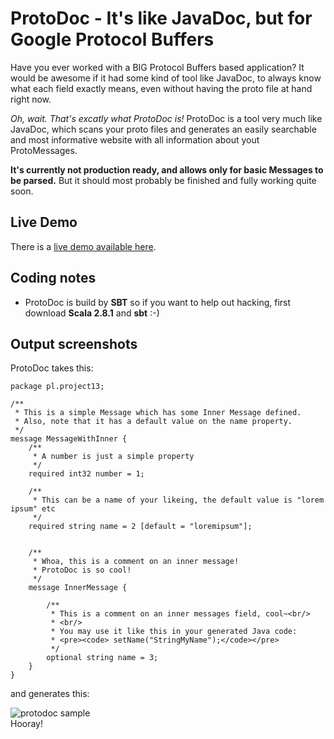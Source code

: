 ProtoDoc - It's like JavaDoc, but for Google Protocol Buffers
=============================================================
Have you ever worked with a BIG Protocol Buffers based application? It would be awesome if it had some kind 
of tool like JavaDoc, to always know what each field exactly means, even without having the proto file at hand right now.

*Oh, wait. That's excatly what ProtoDoc is!* ProtoDoc is a tool very much like JavaDoc, which scans your proto files and generates
an easily searchable and most informative website with all information about yout ProtoMessages.

**It's currently not production ready, and allows only for basic Messages to be parsed.** But it should most probably be finished and fully working quite soon.

Live Demo
---------
There is a <a href="http://www.up.project13.pl/protodoc/index.html">live demo available here</a>.

Coding notes
------------

* ProtoDoc is build by **SBT** so if you want to help out hacking, first download **Scala 2.8.1** and **sbt** :-)

Output screenshots
------------------
ProtoDoc takes this:

```
package pl.project13;

/**
 * This is a simple Message which has some Inner Message defined.
 * Also, note that it has a default value on the name property.
 */
message MessageWithInner {
    /**
     * A number is just a simple property
     */
    required int32 number = 1;

    /**
     * This can be a name of your likeing, the default value is "lorem ipsum" etc
     */
    required string name = 2 [default = "loremipsum"];


    /**
     * Whoa, this is a comment on an inner message!
     * ProtoDoc is so cool!
     */
    message InnerMessage {

        /**
         * This is a comment on an inner messages field, cool~<br/>
         * <br/>
         * You may use it like this in your generated Java code:
         * <pre><code> setName("StringMyName");</code></pre>
         */
        optional string name = 3;
    }
}
```

and generates this:<br/>

<img src="https://raw.github.com/ktoso/protodoc-scala/master/doc/protodoc_main.png" alt="protodoc sample"/>

<br/>
Hooray!
